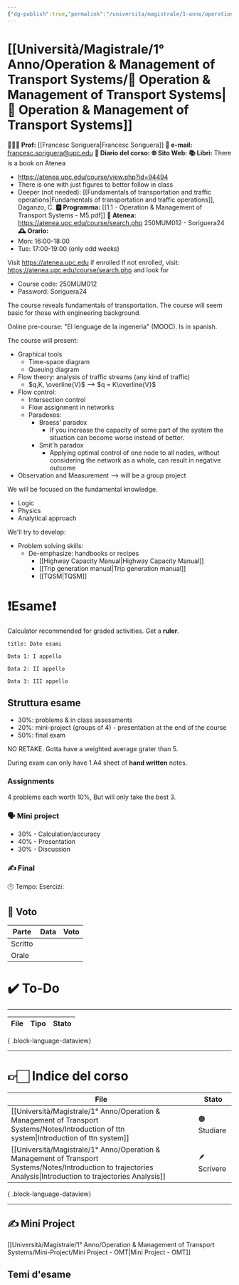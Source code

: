 ```yaml
---
{"dg-publish":true,"permalink":"/universita/magistrale/1-anno/operation-and-management-of-transport-systems/operation-and-management-of-transport-systems/","tags":["UNI"]}
---
```


# [[Università/Magistrale/1° Anno/Operation & Management of Transport Systems/🚦 Operation & Management of Transport Systems\|🚦 Operation & Management of Transport Systems]]


**🧑🏻‍🏫 Prof:** [[Francesc Soriguera\|Francesc Soriguera]]
**📧 e-mail:** francesc.soriguera@upc.edu
**📔 Diario del corso:** 
**🌐 Sito Web:** 
**📚 Libri:** There is a book on Atenea
- https://atenea.upc.edu/course/view.php?id=94494
- There is one with just figures to better follow in class
- Deeper (not needed): [[Fundamentals of transportation and traffic operations\|Fundamentals of transportation and traffic operations]], Daganzo, C.
**🅿️ Programma:** [[1.1 - Operation & Management of Transport Systems - M5.pdf]]
**🔑 Atenea:** https://atenea.upc.edu/course/search.php 250MUM012 - Soriguera24
**🕰 Orario:**
- Mon: 16:00-18:00
- Tue: 17:00-19:00 (only odd weeks)

Visit https://atenea.upc.edu if enrolled
If not enrolled, visit: https://atenea.upc.edu/course/search.php and look for
- Course code: 250MUM012
- Password: Soriguera24

The course reveals fundamentals of transportation. The course will seem basic for those with engineering background.

Online pre-course: "El lenguage de la ingeneria" (MOOC). Is in spanish.

The course will present: 
- Graphical tools
	- Time-space diagram
	- Queuing diagram
- Flow theory: analysis of traffic streams (any kind of traffic)
	- $q,K, \overline{V}$ --> $q = K\overline{V}$
- Flow control:
	- Intersection control
	- Flow assignment in networks
	- Paradoxes:
		- Braess' paradox
			- If you increase the capacity of some part of the system the situation can become worse instead of better. 
		- Smit'h paradox
			- Applying optimal control of one node to all nodes, without considering the network as a whole, can result in negative outcome
- Observation and Measurement --> will be a group project

We will be focused on the fundamental knowledge.
- Logic
- Physics
- Analytical approach

We'll try to develop:
- Problem solving skills:
	- De-emphasize: handbooks or recipes
		- [[Highway Capacity Manual\|Highway Capacity Manual]]
		- [[Trip generation manual\|Trip generation manual]]
		- [[TQSM\|TQSM]] 



# ❗️Esame❗️

Calculator recommended for graded activities. Get a **ruler**.

```ad-attention
title: Date esami

Data 1: I appello

Data 2: II appello

Data 3: III appello

```

## Struttura esame

- 30%: problems & in class assessments
- 20%: mini-project (groups of 4) - presentation at the end of the course
- 50%: final exam

NO RETAKE. Gotta have a weighted average grater than 5. 

During exam can only have 1 A4 sheet of **hand written** notes.

### Assignments

4 problems each worth 10%, But will only take the best 3.

### 🗣 Mini project

- 30% - Calculation/accuracy
- 40% - Presentation
- 30% - Discussion

### ✍️ Final

🕒 Tempo:
Esercizi: 


## 💯 Voto
| Parte   | Data | Voto |
| ------- | ---- | ---- |
| Scritto |      |      |
| Orale   |      |      |


# ✔️ To-Do


___


| File | Tipo | Stato |
| ---- | ---- | ----- |

{ .block-language-dataview}


___

# 👉🏻 Indice del corso



| File                                                                                                                                                                | Stato       |
| ------------------------------------------------------------------------------------------------------------------------------------------------------------------- | ----------- |
| [[Università/Magistrale/1° Anno/Operation & Management of Transport Systems/Notes/Introduction of ttn system\|Introduction of ttn system]]                       | 🟠 Studiare |
| [[Università/Magistrale/1° Anno/Operation & Management of Transport Systems/Notes/Introduction to trajectories Analysis\|Introduction to trajectories Analysis]] | 🪶 Scrivere |

{ .block-language-dataview}



___


## ✍️ Mini Project

[[Università/Magistrale/1° Anno/Operation & Management of Transport Systems/Mini-Project/Mini Project - OMT\|Mini Project - OMT]]

## Temi d'esame


